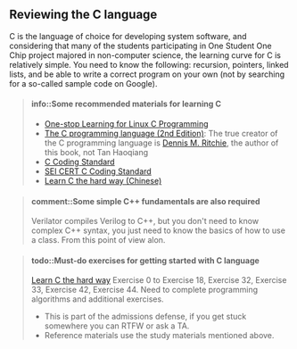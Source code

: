 <!-- ## 复习C语言 -->

## Reviewing the C language

<!-- C语言几乎是开发系统软件的不二选择,
而且考虑到参加"一生一芯"的不少同学就读的是非计算机专业,
C语言对大家来说学习的门槛也比较低.
大家需要掌握如下内容: 递归, 指针, 链表,
并且能够独立写出正确的程序(而不是在百度上搜一个所谓的示例代码). -->

C is the language of choice for developing system software, and considering that many of the students participating in One Student One Chip project majored in non-computer science, the learning curve for C is relatively simple. You need to know the following: recursion, pointers, linked lists, and be able to write a correct program on your own (not by searching for a so-called sample code on Google).

<!-- > #### info::一些推荐的C语言学习资料
> * [Linux C编程一站式学习][linux c]
> * [The C programming language (2nd Edition)][c]:
>   真正的C语言之父是这本书的作者[Dennis M. Ritchie][ritchie], 而不是谭浩强
> * [C Coding Standard][c coding standard]
> * [SEI CERT C Coding Standard][cert c]
> * [Learn C the hard way]中文版

[linux c]: http://akaedu.github.io/book/
[c]: http://cslabcms.nju.edu.cn/problem_solving/images/c/cc/The_C_Programming_Language_%282nd_Edition_Ritchie_Kernighan%29.pdf
[c coding standard]: https://users.ece.cmu.edu/~eno/coding/CCodingStandard.html
[cert c]: https://wiki.sei.cmu.edu/confluence/display/c/SEI+CERT+C+Coding+Standard
[ritchie]: http://en.wikipedia.org/wiki/Dennis_Ritchie
[Learn C the hard way]: https://www.cntofu.com/book/25/index.html -->

> #### info::Some recommended materials for learning C
> * [One-stop Learning for Linux C Programming](http://akaedu.github.io/book/)
> * [The C programming language (2nd Edition)](http://cslabcms.nju.edu.cn/problem_solving/images/c/cc/The_C_Programming_Language_%282nd_Edition_Ritchie_Kernighan%29.pdf):
> The true creator of the C programming language is [Dennis M. Ritchie](http://en.wikipedia.org/wiki/Dennis_Ritchie), the author of this book, not Tan Haoqiang
> * [C Coding Standard](https://users.ece.cmu.edu/~eno/coding/CCodingStandard.html)
> * [SEI CERT C Coding Standard](https://wiki.sei.cmu.edu/confluence/display/c/SEI+CERT+C+Coding+Standard)
> * [Learn C the hard way (Chinese)](https://www.cntofu.com/book/25/index.html)

<!-- > #### comment::还需要掌握一些简单的C++基础
> verilator会编译出C++文件, 但你并不需要了解复杂的C++语法,
> 你只需要了解一些类(class)的基本使用方法就可以了.
> 单从这一点来看, 网上的很多资料都可以满足你的需求. -->

> #### comment::Some simple C++ fundamentals are also required
> Verilator compiles Verilog to C++, but you don't need to know complex C++ syntax, you just need to know the basics of how to use a class. From this point of view alon.

<!-- > #### todo::C语言入门必做题
> [Learn C the hard way] 练习0到练习18， 练习32，练习33，练习42，练习44
> 需要完成编程算法以及附加题.
> * 这是入学答辩的一部分，如果你在某些地方被卡住，可以通过RTFW或咨询助教
> * 参考资料使用上文提到的学习资料

[Learn C the hard way]: https://www.cntofu.com/book/25/index.html -->

> #### todo::Must-do exercises for getting started with C language
> [Learn C the hard way](https://www.cntofu.com/book/25/index.html) Exercise 0 to Exercise 18, Exercise 32, Exercise 33, Exercise 42, Exercise 44. Need to complete programming algorithms and additional exercises.
> * This is part of the admissions defense, if you get stuck somewhere you can RTFW or ask a TA.
> * Reference materials use the study materials mentioned above.